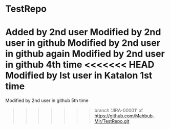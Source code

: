 # TestRepo
Added by 2nd user
Modified by 2nd user in github
Modified by 2nd user in github again
Modified by 2nd user in github 4th time
<<<<<<< HEAD
Modified by Ist user in Katalon 1st time
=======
Modified by 2nd user in github 5th time
>>>>>>> branch 'JIRA-00001' of https://github.com/Mahbub-Mir/TestRepo.git
